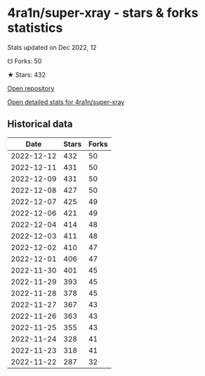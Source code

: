 # 4ra1n/super-xray - stars & forks statistics

Stats updated on Dec 2022, 12

☋ Forks: 50

★ Stars: 432

[Open repository](https://github.com/4ra1n/super-xray)

[Open detailed stats for 4ra1n/super-xray](https://reviewgithub.com/rep/4ra1n/super-xray)

## Historical data
| Date | Stars | Forks |
|------|-------|-------|
| 2022-12-12 | 432 | 50 | 
| 2022-12-11 | 431 | 50 | 
| 2022-12-09 | 431 | 50 | 
| 2022-12-08 | 427 | 50 | 
| 2022-12-07 | 425 | 49 | 
| 2022-12-06 | 421 | 49 | 
| 2022-12-04 | 414 | 48 | 
| 2022-12-03 | 411 | 48 | 
| 2022-12-02 | 410 | 47 | 
| 2022-12-01 | 406 | 47 | 
| 2022-11-30 | 401 | 45 | 
| 2022-11-29 | 393 | 45 | 
| 2022-11-28 | 378 | 45 | 
| 2022-11-27 | 367 | 43 | 
| 2022-11-26 | 363 | 43 | 
| 2022-11-25 | 355 | 43 | 
| 2022-11-24 | 328 | 41 | 
| 2022-11-23 | 318 | 41 | 
| 2022-11-22 | 287 | 32 | 

